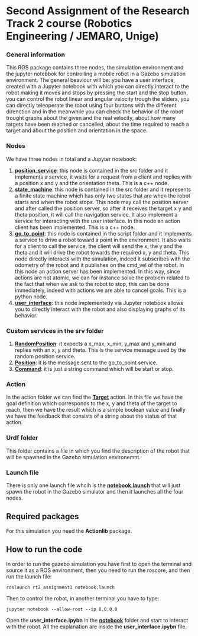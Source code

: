 # Second Assignment of the Research Track 2 course (Robotics Engineering / JEMARO, Unige)

### General information
This ROS package contains three nodes, the simulation environment and the jupyter notebbok for controlling a mobile robot in a Gazebo simulation environment.
The general beaviour will be: you have a user interface, created with a Jupyter notebook with which you can directly interact to the robot making it moves and stops by pressing the start and the stop button, you can control the robot linear and angular velocity trough the sliders, you can directly teleoperate the robot using four buttons with the different direnction and in the meanwhile you can check the behavior of the robot trought graphs about the given and the real velocity, about how many targets have been reached or cancelled, about the time required to reach a target and about the position and orientation in the space.


### Nodes
We have three nodes in total and a Jupyter notebook:
1. [**position_service**](https://github.com/serenapaneri/rt2_assignment1/blob/doxygen/src/position_service.cpp): this node is contained in the src folder and it implements a service, it waits for a request from a client and replies with a position x and y and the orientation theta. This is a c++ node.
2. [**state_machine**](https://github.com/serenapaneri/rt2_assignment1/blob/doxygen/src/state_machine.cpp): this node is contained in the src folder and it represents a finite state machine which has only two states that are when the robot starts and when the robot stops. This node may call the position server and after called the position server, so after it receives the target x y and theta position, it will call the navigation service. It also implement a service for interacting with the user interface. In this node an action client has been implemented. This is a c++ node.
3. [**go_to_point**](https://github.com/serenapaneri/rt2_assignment1/blob/doxygen/scripts/go_to_point.py): this node is contained in the script folder and it implements a service to drive a robot toward a point in the environment. It also waits for a client to call the service, the client will send the x, the y and the theta and it will drive the robot towards the required x, y and theta. This node directly interacts with the simulation, indeed it subscribes with the odometry of the robot and it publishes on the cmd_vel of the robot. In this node an action server has been implemented. In this way, since actions are not atomic, we can for instance solve the problem related to the fact that when we ask to the robot to stop, this can be done immediately, indeed with actions we are able to cancel goals. This is a python node.
4. [**user_interface**](https://github.com/serenapaneri/rt2_assignment1/blob/doxygen/notebook/user_interface.ipybn): this node implementedy via Jupyter notebook allows you to directly interact with the robot and also displaying graphs of its behavior.

### Custom services in the srv folder
1. [**RandomPosition**](https://github.com/serenapaneri/rt2_assignment1/blob/doxygen/srv/RandomPosition.srv): it expects a x_max, x_min, y_max and y_min and replies with an x, y and theta. This is the service message used by the random position service. 
2. [**Position**](https://github.com/serenapaneri/rt2_assignment1/blob/doxygen/srv/Position.srv): it is the message sent to the go_to_point service. 
3. [**Command**](https://github.com/serenapaneri/rt2_assignment1/blob/doxygen/srv/Command.srv): it is just a string command which will be start or stop. 


### Action
In the action folder we can find the [**Target**](https://github.com/serenapaneri/rt2_assignment1/blob/doxygen/action/Target.action) action. In this file we have the goal definition which corresponds to the x, y and theta of the target to reach, then we have the result which is a simple boolean value and finally we have the feedback that consists of a string about the status of that action.

### Urdf folder
This folder contains a file in which you find the description of the robot that will be spawned in the Gazebo simulation environemnt.

### Launch file
There is only one launch file whcih is the [**notebook.launch**](https://github.com/serenapaneri/rt2_assignment1/blob/doxygen/launch/sim.launch) that will just spawn the robot in the Gazebo simulator and then it launches all the four nodes. 

## Required packages
For this simulation you need the **Actionlib** package.

## How to run the code
In order to run the gazebo simulation you have first to open the terminal and source it as a ROS environment, then you need to run the roscore, and then run the launch file:
```
roslaunch rt2_assignment1 notebook.launch
```
Then to control the robot, in another terminal you have to type:
```
jupyter notebook --allow-root --ip 0.0.0.0
```
Open the **user_interface.ipybn** in the [**notebook**](https://github.com/serenapaneri/rt2_assignment1/blob/doxygen/notebook) folder and start to interact with the robot. 
All the explanation are inside the **user_interface.ipybn** file.
